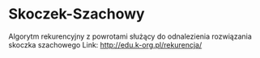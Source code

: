 # Skoczek-Szachowy

Algorytm rekurencyjny z powrotami służący do odnalezienia rozwiązania skoczka szachowego
Link: http://edu.k-org.pl/rekurencja/
